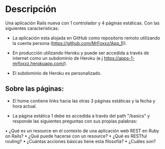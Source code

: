 # Descripción

Una aplicación Rails nueva con 1 controlador y 4 páginas
estáticas. Con las siguientes características:

* La aplicación esta alojada en GitHub como repositorio remoto
utilizando la cuenta persona (https://github.com/MrFoxxz/App_1)).

* En producción utilizando Heroku y puede
ser accedida a través de internet como un subdominio de Heroku (e.j
https://apps-1-mrfoxxz.herokuapp.com/).

* El subdominio de Heroku es personalizado.

## Sobre las páginas:

* El home contiene links hacia las otras 3 páginas estáticas y la fecha y hora actual.

* La página estática 1 debe es accedida a través del path "/basics" y responde las siguientes preguntas con sus propias palabras:

• ¿Qué es un resource en el contexto de una aplicación web REST
en Ruby on Rails?
• ¿Qué puede hacerse con un resource?
• ¿Qué es RESTful routing?
• ¿Cuántas acciones básicas tiene esta filosofía?
• ¿Cuáles son?